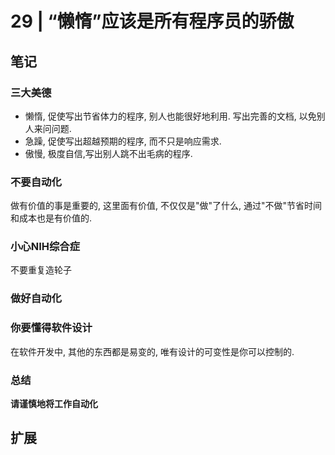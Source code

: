 # 29 | “懒惰”应该是所有程序员的骄傲

## 笔记

### 三大美德

* 懒惰, 促使写出节省体力的程序, 别人也能很好地利用. 写出完善的文档, 以免别人来问问题.
* 急躁, 促使写出超越预期的程序, 而不只是响应需求.
* 傲慢, 极度自信,写出别人跳不出毛病的程序.

### 不要自动化

做有价值的事是重要的, 这里面有价值, 不仅仅是"做"了什么, 通过"不做"节省时间和成本也是有价值的.

### 小心NIH综合症

不要重复造轮子

### 做好自动化

### 你要懂得软件设计

在软件开发中, 其他的东西都是易变的, 唯有设计的可变性是你可以控制的.

### 总结

**请谨慎地将工作自动化**

## 扩展